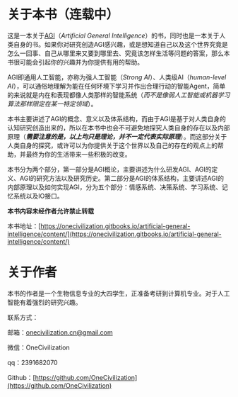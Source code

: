 # 关于本书（连载中）

这是一本关于[AGI](https://en.wikipedia.org/wiki/Artificial_general_intelligence)（_Artificial General Intelligence_）的书，同时也是一本关于人类自身的书。如果你对研究创造AGI感兴趣，或是想知道自己以及这个世界究竟是怎么一回事、自己从哪里来又要到哪里去、究竟该怎样生活等问题的答案，那么本书很可能会引起你的兴趣并为你提供有用的帮助。

AGI即通用人工智能，亦称为强人工智能（_Strong AI_）、人类级AI（_human-level AI_），可以通俗地理解为能在任何环境下学习并作出合理行动的智能Agent，简单的来说就是内在和表现都像人类那样的智能系统（_而不是像弱人工智能或机器学习算法那样限定在某一特定领域_）。

本书主要讲述了AGI的概念、意义以及体系结构，而由于AGI是基于对人类自身的认知研究创造出来的，所以在本书中也会不可避免地探究人类自身的存在以及内部原理（_**需要注意的是，以上均只是理论，并不一定代表实际原理**_）。而这部分关于人类自身的探究，或许可以为你提供关于这个世界以及自己的存在的观点上的帮助，并最终为你的生活带来一些积极的改变。

本书分为两个部分，第一部分是AGI概论，主要讲述为什么研发AGI、AGI的定义、AGI的研究方法以及研究历史。第二部分是AGI的体系结构，主要讲述AGI的内部原理以及如何实现AGI，分为五个部分：情感系统、决策系统、学习系统、记忆系统以及IO接口。

**本书内容未经作者允许禁止转载**

本书地址：[https://onecivilization.gitbooks.io/artificial-general-intelligence/content/](https://onecivilization.gitbooks.io/artificial-general-intelligence/content/)

# 关于作者

本书的作者是一个生物信息专业的大四学生，正准备考研到计算机专业。对于人工智能有着强烈的研究兴趣。

联系方式：

邮箱：onecivilization.cn@gmail.com

微信：OneCivilization

qq：2391682070

Github：[https://github.com/OneCivilization](https://github.com/OneCivilization)

